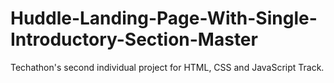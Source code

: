 # Huddle-Landing-Page-With-Single-Introductory-Section-Master
Techathon's second individual project for HTML, CSS and JavaScript Track.
